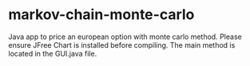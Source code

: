 # markov-chain-monte-carlo
Java app to price an european option with monte carlo method. Please ensure JFree Chart is installed before compiling. The main method is located in the GUI.java file.
